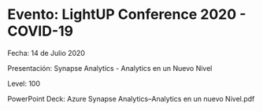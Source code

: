 
# Evento: LightUP Conference 2020 - COVID-19


Fecha: 14 de Julio 2020 

Presentación: Synapse Analytics - Analytics en un Nuevo Nivel

Level: 100

PowerPoint Deck: Azure Synapse Analytics–Analytics en un nuevo Nivel.pdf 
